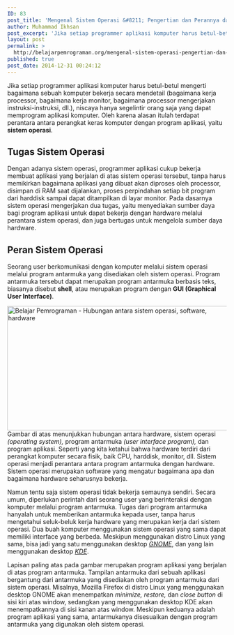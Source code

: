 ```yaml
---
ID: 83
post_title: 'Mengenal Sistem Operasi &#8211; Pengertian dan Perannya dalam Sistem Komputer'
author: Muhammad Ikhsan
post_excerpt: 'Jika setiap programmer aplikasi komputer harus betul-betul mengerti bagaimana sebuah komputer bekerja secara mendetail (bagaimana kerja processor, bagaimana kerja monitor, bagaimana processor mengerjakan instruksi-instruksi, dll.), niscaya hanya segelintir orang saja yang dapat memprogram aplikasi komputer. Oleh karena alasan itulah terdapat perantara antara perangkat keras komputer dengan program aplikasi, yaitu <b>sistem operasi</b>.'
layout: post
permalink: >
  http://belajarpemrograman.org/mengenal-sistem-operasi-pengertian-dan-perannya-dalam-sistem-komputer/
published: true
post_date: 2014-12-31 00:24:12
---
```

Jika setiap programmer aplikasi komputer harus betul-betul mengerti bagaimana sebuah komputer bekerja secara mendetail (bagaimana kerja processor, bagaimana kerja monitor, bagaimana processor mengerjakan instruksi-instruksi, dll.), niscaya hanya segelintir orang saja yang dapat memprogram aplikasi komputer. Oleh karena alasan itulah terdapat perantara antara perangkat keras komputer dengan program aplikasi, yaitu <b>sistem operasi</b>.
<h2>Tugas Sistem Operasi</h2>
Dengan adanya sistem operasi, programmer aplikasi cukup bekerja membuat aplikasi yang berjalan di atas sistem operasi tersebut, tanpa harus memikirkan bagaimana aplikasi yang dibuat akan diproses oleh processor, disimpan di RAM saat dijalankan, proses perpindahan setiap bit program dari harddisk sampai dapat ditampilkan di layar monitor. Pada dasarnya sistem operasi mengerjakan dua tugas, yaitu menyediakan sumber daya bagi program aplikasi untuk dapat bekerja dengan hardware melalui perantara sistem operasi, dan juga bertugas untuk mengelola sumber daya hardware.
<h2>Peran Sistem Operasi</h2>
Seorang user berkomunikasi dengan komputer melalui sistem operasi melalui program antarmuka yang disediakan oleh sistem operasi. Program antarmuka tersebut dapat merupakan program antarmuka berbasis teks, biasanya disebut <b>shell</b>, atau merupakan program dengan <b>GUI (Graphical User Interface)</b>.

<img class="aligncenter wp-image-85" title="Hubungan antara sistem operasi, software, hardware" src="http://belajarpemrograman.org/wp-content/uploads/2016/11/belajar-pemrograman-mengenal-os-hubungan-antara-sistem-operasi-software-hardware_bi34vi.png" alt="Belajar Pemrograman - Hubungan antara sistem operasi, software, hardware" width="505" height="285" />Gambar di atas menunjukkan hubungan antara hardware, sistem operasi <i>(operating system), </i>program antarmuka <i>(user interface program), </i>dan program aplikasi. Seperti yang kita ketahui bahwa hardware terdiri dari perangkat komputer secara fisik, baik CPU, harddisk, monitor, dll. Sistem operasi menjadi perantara antara program antarmuka dengan hardware. Sistem operasi merupakan software yang mengatur bagaimana apa dan bagaimana hardware seharusnya bekerja.

Namun tentu saja sistem operasi tidak bekerja semaunya sendiri. Secara umum, diperlukan perintah dari seorang user yang berinteraksi dengan komputer melalui program antarmuka. Tugas dari program antarmuka hanyalah untuk memberikan antarmuka kepada user, tanpa harus mengetahui seluk-beluk kerja hardware yang merupakan kerja dari sistem operasi. Dua buah komputer menggunakan sistem operasi yang sama dapat memiliki interface yang berbeda. Meskipun menggunakan distro Linux yang sama, bisa jadi yang satu menggunakan desktop <a href="https://www.gnome.org/" target="_blank"><i>GNOME</i></a>, dan yang lain menggunakan desktop <a href="https://www.kde.org/" target="_blank"><i>KDE</i></a>.

Lapisan paling atas pada gambar merupakan program aplikasi yang berjalan di atas program antarmuka. Tampilan antarmuka dari sebuah aplikasi bergantung dari antarmuka yang disediakan oleh program antarmuka dari sistem operasi. Misalnya, Mozilla Firefox di distro Linux yang menggunakan desktop GNOME akan menempatkan <i>minimize, restore, </i>dan <i>close button </i>di sisi kiri atas window, sedangkan yang menggunakan desktop KDE akan menempatkannya di sisi kanan atas window. Meskipun keduanya adalah program aplikasi yang sama, antarmukanya disesuaikan dengan program antarmuka yang digunakan oleh sistem operasi.